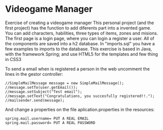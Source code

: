 # Videogame Manager
Exercise of creating a videogame manager
This personal project (and the first project) has the function to add diferents part into a 
invented game. You can add characters, habilities, three types of items, zones and misions.
The first page is a login page, where you can login a register a user. All of the components 
are saved into a h2 database. In "imports.sql" you have a few examples to imports to the database.
This exercise is based in Java, with the framework Spring; and use HTML5 for the templates and few 
thing in CSS3





To send a email when is registered a person in the web uncomment the lines in the gestor controller:


    //SimpleMailMessage message = new SimpleMailMessage();
    //message.setTo(user.getEmail());
    //message.setSubject("Test email");
    //message.setText("Congratulations, you succesfully registered!!.");
    //mailsender.send(message);




And change a properties on the file aplication.properties in the resources:


    spring.mail.username= PUT A REAL EMAIL
    spring.mail.password= PUT A REAL PASSWORD 
